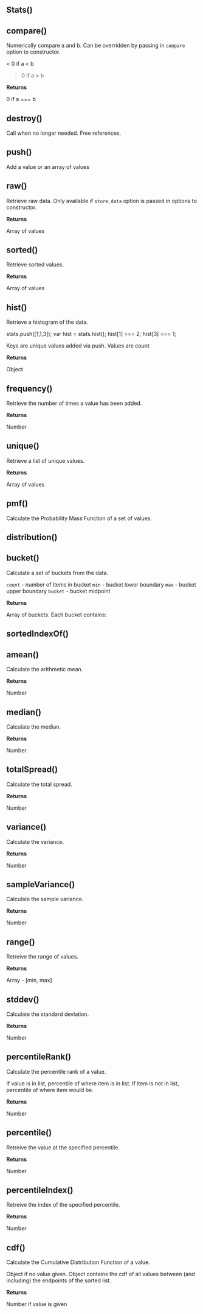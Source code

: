 Stats()
-------
compare()
---------
Numerically compare a and b. Can be overridden
by passing in `compare` option to constructor.

< 0 if a < b
> 0 if a > b


**Returns**

0 if a === b

destroy()
---------
Call when no longer needed. Free references.



push()
------
Add a value or an array of values



raw()
-----
Retrieve raw data. Only available if `store_data` option is passed
in options to constructor.



**Returns**

Array of values

sorted()
--------
Retrieve sorted values.



**Returns**

Array of values

hist()
------
Retrieve a histogram of the data.

stats.push([1,1,3]);
var hist = stats.hist();
hist[1] === 2;
hist[3] === 1;

Keys are unique values added via push.
Values are count


**Returns**

Object

frequency()
-----------
Retrieve the number of times a value has been added.



**Returns**

Number

unique()
--------
Retrieve a list of unique values.



**Returns**

Array of values

pmf()
-----
Calculate the Probability Mass Function of a set of values.



distribution()
--------------
bucket()
--------
Calculate a set of buckets from the data.

`count` - number of items in bucket
`min` - bucket lower boundary
`max` - bucket upper boundary
`bucket` - bucket midpoint


**Returns**

Array of buckets. Each bucket contains:

sortedIndexOf()
---------------
amean()
-------
Calculate the arithmetic mean.



**Returns**

Number

median()
--------
Calculate the median.



**Returns**

Number

totalSpread()
-------------
Calculate the total spread.



**Returns**

Number

variance()
----------
Calculate the variance.



**Returns**

Number

sampleVariance()
----------------
Calculate the sample variance.



**Returns**

Number

range()
-------
Retreive the range of values.



**Returns**

Array - [min, max]

stddev()
--------
Calculate the standard deviation.



**Returns**

Number

percentileRank()
----------------
Calculate the percentile rank of a value.

If value is in list, percentile of where item is in list.
If item is not in list, percentile of where item would be.


**Returns**

Number

percentile()
------------
Retreive the value at the specified percentile.



**Returns**

Number

percentileIndex()
-----------------
Retreive the index of the specified percentile.



**Returns**

Number

cdf()
-----
Calculate the Cumulative Distribution Function of a value.

Object if no value given. Object contains the cdf of all values
between (and including) the endpoints of the sorted list.


**Returns**

Number if value is given

